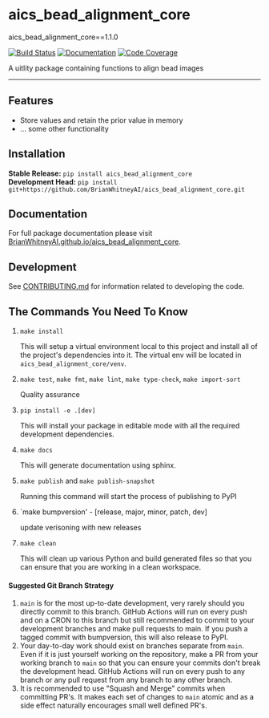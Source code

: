 # aics_bead_alignment_core
aics_bead_alignment_core==1.1.0

[![Build Status](https://github.com/BrianWhitneyAI/aics_bead_alignment_core/workflows/Build%20Main/badge.svg)](https://github.com/BrianWhitneyAI/aics_bead_alignment_core/actions)
[![Documentation](https://github.com/BrianWhitneyAI/aics_bead_alignment_core/workflows/Documentation/badge.svg)](https://BrianWhitneyAI.github.io/aics_bead_alignment_core/)
[![Code Coverage](https://codecov.io/gh/BrianWhitneyAI/aics_bead_alignment_core/branch/main/graph/badge.svg)](https://codecov.io/gh/BrianWhitneyAI/aics_bead_alignment_core)

A uitlity package containing functions to align bead images 

---
## Features

-   Store values and retain the prior value in memory
-   ... some other functionality

## Installation

**Stable Release:** `pip install aics_bead_alignment_core`<br>
**Development Head:** `pip install git+https://github.com/BrianWhitneyAI/aics_bead_alignment_core.git`

## Documentation

For full package documentation please visit [BrianWhitneyAI.github.io/aics_bead_alignment_core](https://BrianWhitneyAI.github.io/aics_bead_alignment_core).

## Development

See [CONTRIBUTING.md](CONTRIBUTING.md) for information related to developing the code.

## The Commands You Need To Know

1. `make install`

    This will setup a virtual environment local to this project and install all of the
    project's dependencies into it. The virtual env will be located in `aics_bead_alignment_core/venv`.

2. `make test`, `make fmt`, `make lint`, `make type-check`, `make import-sort`

    Quality assurance

3. `pip install -e .[dev]`

    This will install your package in editable mode with all the required development
    dependencies.

4. `make docs`

    This will generate documentation using sphinx. 

5. `make publish` and `make publish-snapshot`

    Running this command will start the process of publishing to PyPI

6. `make bumpversion' - [release, major, minor, patch, dev]
    
    update verisoning with new releases 

7. `make clean`

    This will clean up various Python and build generated files so that you can ensure
    that you are working in a clean workspace.



#### Suggested Git Branch Strategy

1. `main` is for the most up-to-date development, very rarely should you directly
   commit to this branch. GitHub Actions will run on every push and on a CRON to this
   branch but still recommended to commit to your development branches and make pull
   requests to main. If you push a tagged commit with bumpversion, this will also release to PyPI.
2. Your day-to-day work should exist on branches separate from `main`. Even if it is
   just yourself working on the repository, make a PR from your working branch to `main`
   so that you can ensure your commits don't break the development head. GitHub Actions
   will run on every push to any branch or any pull request from any branch to any other
   branch.
3. It is recommended to use "Squash and Merge" commits when committing PR's. It makes
   each set of changes to `main` atomic and as a side effect naturally encourages small
   well defined PR's.

